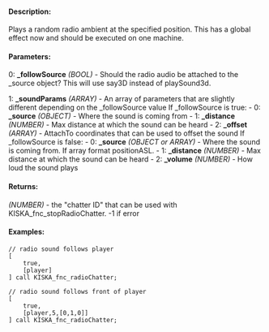 #### Description:
Plays a random radio ambient at the specified position. This has a global effect now and should be executed on one machine.

#### Parameters:
0: **_followSource** *(BOOL)* - Should the radio audio be attached to the _source object?
This will use say3D instead of playSound3d.

1: **_soundParams** *(ARRAY)* - An array of parameters that are slightly different depending on the _followSource value
If _followSource is true:
    - 0: **_source** *(OBJECT)* - Where the sound is coming from
    - 1: **_distance** *(NUMBER)* - Max distance at which the sound can be heard
    - 2: **_offset** *(ARRAY)* - AttachTo coordinates that can be used to offset the sound
If _followSource is false:
    - 0: **_source** *(OBJECT or ARRAY)* - Where the sound is coming from.
        If array format positionASL.
    - 1: **_distance** *(NUMBER)* - Max distance at which the sound can be heard
    - 2: **_volume** *(NUMBER)* - How loud the sound plays

#### Returns:
*(NUMBER)* - the "chatter ID" that can be used with KISKA_fnc_stopRadioChatter. -1 if error

#### Examples:
```sqf
// radio sound follows player
[
    true,
    [player]
] call KISKA_fnc_radioChatter;
```
```sqf
// radio sound follows front of player
[
    true,
    [player,5,[0,1,0]]
] call KISKA_fnc_radioChatter;
```

